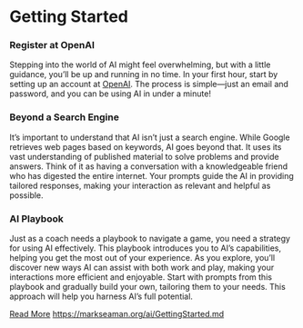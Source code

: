 # Getting Started

### Register at OpenAI

Stepping into the world of AI might feel overwhelming, but with a little guidance, you’ll be up and running in no time. In your first hour, start by setting up an account at [OpenAI](https://OpenAI.com). The process is simple—just an email and password, and you can be using AI in under a minute!

### Beyond a Search Engine

It’s important to understand that AI isn’t just a search engine. While Google retrieves web pages based on keywords, AI goes beyond that. It uses its vast understanding of published material to solve problems and provide answers. Think of it as having a conversation with a knowledgeable friend who has digested the entire internet. Your prompts guide the AI in providing tailored responses, making your interaction as relevant and helpful as possible.

### AI Playbook

Just as a coach needs a playbook to navigate a game, you need a strategy for using AI effectively. This playbook introduces you to AI’s capabilities, helping you get the most out of your experience. As you explore, you’ll discover new ways AI can assist with both work and play, making your interactions more efficient and enjoyable. Start with prompts from this playbook and gradually build your own, tailoring them to your needs. This approach will help you harness AI’s full potential.


<a class="btn btn-success" href="https://markseaman.org/ai/GettingStarted.md">Read More</a> 
https://markseaman.org/ai/GettingStarted.md
